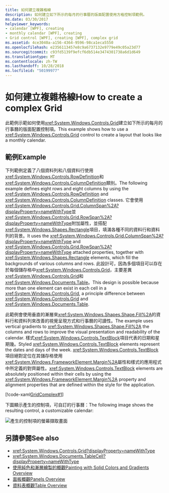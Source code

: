 ```yaml
---
title: 如何建立複雜格線
description: 如何建立如下所示的每月的行事曆的版面配置使用方格控制項範例。
ms.date: 03/30/2017
helpviewer_keywords:
- calendar [WPF], creating
- monthly calendar [WPF], creating
- Grid control [WPF], creating [WPF], complex grid
ms.assetid: 4ce3040a-a156-4364-9596-98ca1eca5550
ms.openlocfilehash: e2356113457e8c9a6737132e9779e49c05a23d77
ms.sourcegitcommit: c93fd5139f9efcf6db514e3474301738a6d1d649
ms.translationtype: MT
ms.contentlocale: zh-TW
ms.lasthandoff: 10/28/2018
ms.locfileid: "50199977"
---
```

# <a name="how-to-create-a-complex-grid"></a><span data-ttu-id="a5da9-103">如何建立複雜格線</span><span class="sxs-lookup"><span data-stu-id="a5da9-103">How to create a complex Grid</span></span>

<span data-ttu-id="a5da9-104">此範例示範如何使用<xref:System.Windows.Controls.Grid>建立如下所示的每月的行事曆的版面配置控制項。</span><span class="sxs-lookup"><span data-stu-id="a5da9-104">This example shows how to use a <xref:System.Windows.Controls.Grid> control to create a layout that looks like a monthly calendar.</span></span>

## <a name="example"></a><span data-ttu-id="a5da9-105">範例</span><span class="sxs-lookup"><span data-stu-id="a5da9-105">Example</span></span>

<span data-ttu-id="a5da9-106">下列範例定義了八個資料列和八個資料行使用<xref:System.Windows.Controls.RowDefinition>和<xref:System.Windows.Controls.ColumnDefinition>類別。</span><span class="sxs-lookup"><span data-stu-id="a5da9-106">The following example defines eight rows and eight columns by using the <xref:System.Windows.Controls.RowDefinition> and <xref:System.Windows.Controls.ColumnDefinition> classes.</span></span> <span data-ttu-id="a5da9-107">它會使用<xref:System.Windows.Controls.Grid.ColumnSpan%2A?displayProperty=nameWithType>並<xref:System.Windows.Controls.Grid.RowSpan%2A?displayProperty=nameWithType>附加屬性，並搭配<xref:System.Windows.Shapes.Rectangle>項目，填滿各種不同的資料行和資料列的背景。</span><span class="sxs-lookup"><span data-stu-id="a5da9-107">It uses the <xref:System.Windows.Controls.Grid.ColumnSpan%2A?displayProperty=nameWithType> and <xref:System.Windows.Controls.Grid.RowSpan%2A?displayProperty=nameWithType> attached properties, together with <xref:System.Windows.Shapes.Rectangle> elements, which fill the backgrounds of various columns and rows.</span></span> <span data-ttu-id="a5da9-108">此設計可，因為多個項目可以存在於每個儲存格中<xref:System.Windows.Controls.Grid>，主要差異<xref:System.Windows.Controls.Grid>和<xref:System.Windows.Documents.Table>。</span><span class="sxs-lookup"><span data-stu-id="a5da9-108">This design is possible because more than one element can exist in each cell in a <xref:System.Windows.Controls.Grid>, a principle difference between <xref:System.Windows.Controls.Grid> and <xref:System.Windows.Documents.Table>.</span></span>

<span data-ttu-id="a5da9-109">此範例會使用垂直的漸層來<xref:System.Windows.Shapes.Shape.Fill%2A>的資料行和資料列來改善的視覺呈現方式和行事曆的可讀性。</span><span class="sxs-lookup"><span data-stu-id="a5da9-109">The example uses vertical gradients to <xref:System.Windows.Shapes.Shape.Fill%2A> the columns and rows to improve the visual presentation and readability of the calendar.</span></span> <span data-ttu-id="a5da9-110">樣式<xref:System.Windows.Controls.TextBlock>項目代表的日期和星期幾。</span><span class="sxs-lookup"><span data-stu-id="a5da9-110">Styled <xref:System.Windows.Controls.TextBlock> elements represent the dates and days of the week.</span></span> <span data-ttu-id="a5da9-111"><xref:System.Windows.Controls.TextBlock> 項目絕對定位在其儲存格使用<xref:System.Windows.FrameworkElement.Margin%2A>屬性和樣式的應用程式中所定義的對齊屬性。</span><span class="sxs-lookup"><span data-stu-id="a5da9-111"><xref:System.Windows.Controls.TextBlock> elements are absolutely positioned within their cells by using the <xref:System.Windows.FrameworkElement.Margin%2A> property and alignment properties that are defined within the style for the application.</span></span>

[!code-xaml[GridComplex#1](../../../../samples/snippets/csharp/VS_Snippets_Wpf/GridComplex/CS/default.xaml#1)]

<span data-ttu-id="a5da9-112">下圖顯示產生的控制項，可自訂的行事曆：</span><span class="sxs-lookup"><span data-stu-id="a5da9-112">The following image shows the resulting control, a customizable calendar:</span></span>

![產生的控制項的螢幕擷取畫面](./media/how-to-create-a-complex-grid/wpf-manual-calendar.png)

## <a name="see-also"></a><span data-ttu-id="a5da9-114">另請參閱</span><span class="sxs-lookup"><span data-stu-id="a5da9-114">See also</span></span>

- <xref:System.Windows.Controls.Grid?displayProperty=nameWithType>
- <xref:System.Windows.Documents.TableCell?displayProperty=nameWithType>
- [<span data-ttu-id="a5da9-115">使用純色和漸層繪製的概觀</span><span class="sxs-lookup"><span data-stu-id="a5da9-115">Painting with Solid Colors and Gradients Overview</span></span>](../graphics-multimedia/painting-with-solid-colors-and-gradients-overview.md)
- [<span data-ttu-id="a5da9-116">面板概觀</span><span class="sxs-lookup"><span data-stu-id="a5da9-116">Panels Overview</span></span>](panels-overview.md)
- [<span data-ttu-id="a5da9-117">資料表概觀</span><span class="sxs-lookup"><span data-stu-id="a5da9-117">Table Overview</span></span>](../advanced/table-overview.md)